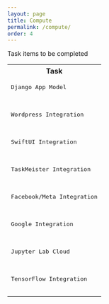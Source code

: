 ```yaml
---
layout: page
title: Compute
permalink: /compute/
order: 4
---
```

Task items to be completed
<table>
  <tr>
        <th>
         Task
        </th>
  </tr>
        <tr>
            <td><pre>
Django App Model
               </pre>
            </td>
        </tr>
        <tr>
            <td><pre>
Wordpress Integration
               </pre>
            </td>
        </tr>
        <tr>
            <td><pre>
SwiftUI Integration
               </pre>
            </td>
        </tr>
        <tr>
            <td><pre>
TaskMeister Integration
               </pre>
            </td>
        </tr>
        <tr>
            <td><pre>
Facebook/Meta Integration
               </pre>
            </td>
        </tr>
        <tr>
            <td><pre>
Google Integration
               </pre>
            </td>
        </tr>
        <tr>
            <td><pre>
Jupyter Lab Cloud
               </pre>
            </td>
        </tr>
        <tr>
            <td><pre>
TensorFlow Integration
               </pre>
            </td>
        </tr>
</table>
